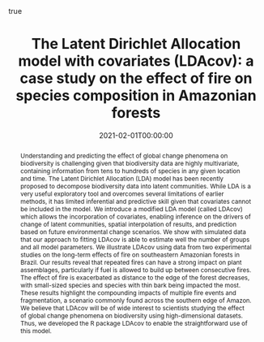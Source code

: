 ---
title : "The Latent Dirichlet Allocation model with covariates (LDAcov): a case study on the effect of fire on species composition in Amazonian forests"
date : 2021-02-01T00:00:00
draft : false

# Authors. Comma separated list, e.g. `["Bob Smith", "David Jones"]`.
authors : [D. Valle,G. Shimizu,admin ,L. Maracahipes, D. Silvério, L. Paolucci, Y. Jameel, P. Brando]

# Publication type.
# Legend:
# 0 : Uncategorized
# 1 : Conference paper
# 2 : Journal article
# 3 : Manuscript
# 4 : Report
# 5 : Book
# 6 : Book section
publication_types : ["2"]

# Publication name and optional abbreviated version.
publication : "Ecology and Evolution"
#publication_short : "In *ICMEW*"

# Abstract and optional shortened version.
abstract : "Understanding and predicting the effect of global change phenomena on biodiversity is challenging given that biodiversity data are highly multivariate, containing information from tens to hundreds of species in any given location and time. The Latent Dirichlet Allocation (LDA) model has been recently proposed to decompose biodiversity data into latent communities. While LDA is a very useful exploratory tool and overcomes several limitations of earlier methods, it has limited inferential and predictive skill given that covariates cannot be included in the model. We introduce a modified LDA model (called LDAcov) which allows the incorporation of covariates, enabling inference on the drivers of change of latent communities, spatial interpolation of results, and prediction based on future environmental change scenarios. We show with simulated data that our approach to fitting LDAcov is able to estimate well the number of groups and all model parameters. We illustrate LDAcov using data from two experimental studies on the long-term effects of fire on southeastern Amazonian forests in Brazil. Our results reveal that repeated fires can have a strong impact on plant assemblages, particularly if fuel is allowed to build up between consecutive fires. The effect of fire is exacerbated as distance to the edge of the forest decreases, with small-sized species and species with thin bark being impacted the most. These results highlight the compounding impacts of multiple fire events and fragmentation, a scenario commonly found across the southern edge of Amazon. We believe that LDAcov will be of wide interest to scientists studying the effect of global change phenomena on biodiversity using high-dimensional datasets. Thus, we developed the R package LDAcov to enable the straightforward use of this model."
abstract_short : ""

# Featured image thumbnail (optional)
image_preview : ""

# Is this a selected publication? (true/false)
selected : false

# Projects (optional).
#   Associate this publication with one or more of your projects.
#   Simply enter your project's filename without extension.
#   E.g. `projects : ["deep-learning"]` references `content/project/deep-learning.md`.
#   Otherwise, set `projects : []`.
# projects : ["example-external-project"]

# Tags (optional).
#   Set `tags : []` for no tags, or use the form `tags : ["A Tag", "Another Tag"]` for one or more tags.
tags : ["LDA","Machine Learning"]

# Links (optional).
url_pdf : "https://onlinelibrary.wiley.com/doi/full/10.1002/ece3.7626"
#url_preprint : "https://arxiv.org/pdf/1306.1238.pdf"
#url_code : "http://www.stat.cmu.edu/~pfreeman/midlib.tar.gz"
#url_dataset : "#"
#url_project : "#"
#url_slides : "#"
#url_video : "#"
#url_poster : "#"
#url_source : "#"

# Custom links (optional).
#   Uncomment line below to enable. For multiple links, use the form `[{...}, {...}, {...}]`.
#url_custom : [{name : "Custom Link", url : "http://example.org"}]

# Does this page contain LaTeX math? (true/false)
math : true

# Does this page require source code highlighting? (true/false)
highlight : true
 

---